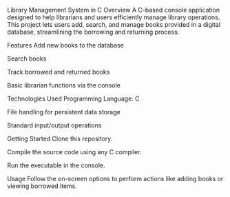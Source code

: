 Library Management System in C
Overview
A C-based console application designed to help librarians and users efficiently manage library operations. This project lets users add, search, and manage books provided in a digital database, streamlining the borrowing and returning process.

Features
Add new books to the database

Search books

Track borrowed and returned books

Basic librarian functions via the console

Technologies Used
Programming Language: C

File handling for persistent data storage

Standard input/output operations

Getting Started
Clone this repository.

Compile the source code using any C compiler.

Run the executable in the console.

Usage
Follow the on-screen options to perform actions like adding books or viewing borrowed items.
